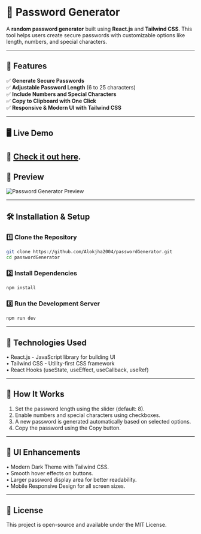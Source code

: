# 🔑 Password Generator

A **random password generator** built using **React.js** and **Tailwind CSS**. This tool helps users create secure passwords with customizable options like length, numbers, and special characters.

---

## 🚀 Features

✅ **Generate Secure Passwords**  
✅ **Adjustable Password Length** (6 to 25 characters)  
✅ **Include Numbers and Special Characters**  
✅ **Copy to Clipboard with One Click**  
✅ **Responsive & Modern UI with Tailwind CSS**  

---

## 🖥️ Live Demo

🚀 [Check it out here](#).
---

## 📸 Preview

![Password Generator Preview](https://github.com/user-attachments/assets/24cb3f1b-3aa6-41a6-80ca-d801c4a9a120)

---

## 🛠️ Installation & Setup

### 1️⃣ Clone the Repository
```bash
git clone https://github.com/Alokjha2004/passwordGenerator.git
cd passwordGenerator
```
### 2️⃣ Install Dependencies
```bash
npm install
```
### 3️⃣ Run the Development Server
```bash
npm run dev
```

---


## 🔧 Technologies Used
• React.js - JavaScript library for building UI <br>
• Tailwind CSS - Utility-first CSS framework <br>
• React Hooks (useState, useEffect, useCallback, useRef) <br>

---

## 🎯 How It Works
1. Set the password length using the slider (default: 8).
2. Enable numbers and special characters using checkboxes.
3. A new password is generated automatically based on selected options.
4. Copy the password using the Copy button.

---

## 🎨 UI Enhancements
• Modern Dark Theme with Tailwind CSS. <br>
• Smooth hover effects on buttons. <br>
• Larger password display area for better readability. <br>
• Mobile Responsive Design for all screen sizes. <br>

---

## 📜 License
This project is open-source and available under the MIT License.
